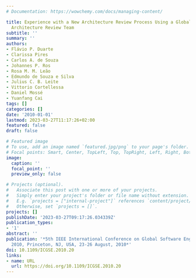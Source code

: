 ```yaml
---
# Documentation: https://wowchemy.com/docs/managing-content/

title: Experience with a New Architecture Review Process Using a Globally Distributed
  Architecture Review Team
subtitle: ''
summary: ''
authors:
- Flávio P. Duarte
- Clarissa Pires
- Carlos A. de Souza
- Johannes P. Ros
- Rosa M. M. Leão
- Edmundo de Souza e Silva
- Julius C. B. Leite
- Vittorio Cortellessa
- Daniel Mossé
- Yuanfang Cai
tags: []
categories: []
date: '2010-01-01'
lastmod: 2023-03-27T11:17:26+02:00
featured: false
draft: false

# Featured image
# To use, add an image named `featured.jpg/png` to your page's folder.
# Focal points: Smart, Center, TopLeft, Top, TopRight, Left, Right, BottomLeft, Bottom, BottomRight.
image:
  caption: ''
  focal_point: ''
  preview_only: false

# Projects (optional).
#   Associate this post with one or more of your projects.
#   Simply enter your project's folder or file name without extension.
#   E.g. `projects = ["internal-project"]` references `content/project/deep-learning/index.md`.
#   Otherwise, set `projects = []`.
projects: []
publishDate: '2023-03-27T09:17:26.034339Z'
publication_types:
- '1'
abstract: ''
publication: '*5th IEEE International Conference on Global Software Engineering, ICGSE
  2010, Princeton, NJ, USA, 23-26 August, 2010*'
doi: 10.1109/ICGSE.2010.20
links:
- name: URL
  url: https://doi.org/10.1109/ICGSE.2010.20
---
```


